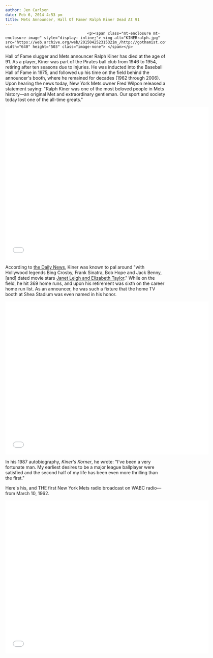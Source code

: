 ```yaml
---
author: Jen Carlson
date: Feb 6, 2014 4:53 pm
title: Mets Announcer, Hall Of Famer Ralph Kiner Dead At 91
---
```


	
										<p><span class="mt-enclosure mt-enclosure-image" style="display: inline;"> <img alt="KINERralph.jpg" src="https://web.archive.org/web/20150425231532im_/http://gothamist.com/attachments/arts_jen/KINERralph.jpg" width="640" height="503" class="image-none"> </span></p>

<p>Hall of Fame slugger and Mets announcer Ralph Kiner has died at the age of 91. As a player, Kiner was part of the Pirates ball club from 1946 to 1954, retiring after ten seasons due to injuries. He was inducted into the Baseball Hall of Fame in 1975, and followed up his time on the field behind the announcer&apos;s booth, where he remained for decades (1962 through 2006). Upon hearing the news today, New York Mets owner Fred Wilpon released a statement saying: &quot;Ralph Kiner was one of the most beloved people in Mets history&#x2014;an original Met and extraordinary gentleman. Our sport and society today lost one of the all-time greats.&quot;</p>

<p><iframe width="640" height="480" src="//web.archive.org/web/20150425231532if_/http://www.youtube.com/embed/IrtK9orlfNM" frameborder="0" allowfullscreen></iframe></p>

<p>According to <a href="https://web.archive.org/web/20150425231532/http://www.nydailynews.com/sports/baseball/mets/hall-famer-longtime-mets-broadcaster-kiner-dead-91-article-1.1604801">the Daily News</a>, Kiner was known to pal around &quot;with Hollywood legends Bing Crosby, Frank Sinatra, Bob Hope and Jack Benny, [and] dated movie stars <a href="https://web.archive.org/web/20150425231532/http://boblemke.blogspot.com/2012/12/ballplayers-babes-ralph-kiner.html">Janet Leigh and Elizabeth Taylor</a>.&quot; While on the field, he hit 369 home runs, and upon his retirement was sixth on the career home run list. As an announcer, he was such a fixture that the home TV booth at Shea Stadium was even named in his honor.</p>

<p><iframe width="640" height="480" src="//web.archive.org/web/20150425231532if_/http://www.youtube.com/embed/K1UcZARZicg" frameborder="0" allowfullscreen></iframe></p>

<p>In his 1987 autobiography, <em>Kiner&apos;s Korner</em>, he wrote: &quot;I&apos;ve been a very fortunate man. My earliest desires to be a major league ballplayer were satisfied and the second half of my life has been even more thrilling than the first.&quot;</p>

<p>Here&apos;s his, and THE first New York Mets radio broadcast on WABC radio&#x2014;from March 10, 1962.</p>

<p><iframe width="640" height="480" src="//web.archive.org/web/20150425231532if_/http://www.youtube.com/embed/ei18gk5YzZ0" frameborder="0" allowfullscreen></iframe></p>					
										
									
				